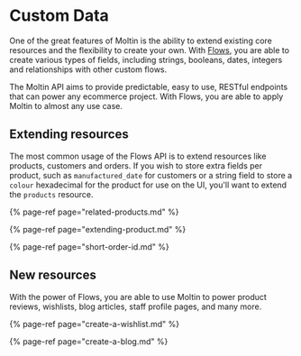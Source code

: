 # Custom Data

One of the great features of Moltin is the ability to extend existing core resources and the flexibility to create your own. With [Flows](https://docs.moltin.com/advanced/custom-data), you are able to create various types of fields, including strings, booleans, dates, integers and relationships with other custom flows.

The Moltin API aims to provide predictable, easy to use, RESTful endpoints that can power any ecommerce project. With Flows, you are able to apply Moltin to almost any use case.

## Extending resources

The most common usage of the Flows API is to extend resources like products, customers and orders. If you wish to store extra fields per product, such as `manufactured_date` for customers or a string field to store a `colour` hexadecimal for the product for use on the UI, you'll want to extend the `products` resource.

{% page-ref page="related-products.md" %}

{% page-ref page="extending-product.md" %}

{% page-ref page="short-order-id.md" %}

## New resources

With the power of Flows, you are able to use Moltin to power product reviews, wishlists, blog articles, staff profile pages, and many more.

{% page-ref page="create-a-wishlist.md" %}

{% page-ref page="create-a-blog.md" %}



